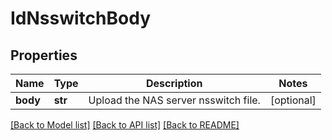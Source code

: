 # IdNsswitchBody

## Properties
Name | Type | Description | Notes
------------ | ------------- | ------------- | -------------
**body** | **str** | Upload the NAS server nsswitch file. | [optional] 

[[Back to Model list]](../README.md#documentation-for-models) [[Back to API list]](../README.md#documentation-for-api-endpoints) [[Back to README]](../README.md)

